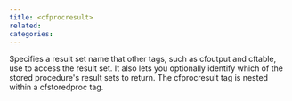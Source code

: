 ```yaml
---
title: <cfprocresult>
related:
categories:
---
```


Specifies a result set name that other tags, such as cfoutput and cftable, use to access
  the result set. It also lets you optionally identify which of the stored procedure's result sets to
  return. The cfprocresult tag is nested within a cfstoredproc tag.